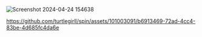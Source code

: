 
![Screenshot 2024-04-24 154638](https://github.com/turtlegirll/spin/assets/101003091/fe572085-e06d-40d1-b306-1aa77c668fde)

https://github.com/turtlegirll/spin/assets/101003091/b6913469-72ad-4cc4-83be-4d685fc4da6e

